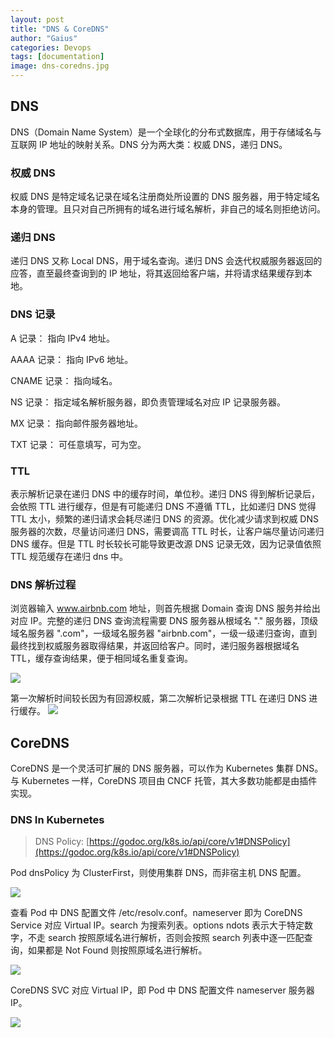 ```yaml
---
layout: post
title: "DNS & CoreDNS"
author: "Gaius"
categories: Devops
tags: [documentation]
image: dns-coredns.jpg
---
```


## DNS

DNS（Domain Name System）是一个全球化的分布式数据库，用于存储域名与互联网 IP 地址的映射关系。DNS 分为两大类：权威 DNS，递归 DNS。

### 权威 DNS

权威 DNS 是特定域名记录在域名注册商处所设置的 DNS 服务器，用于特定域名本身的管理。且只对自己所拥有的域名进行域名解析，非自己的域名则拒绝访问。

### 递归 DNS

递归 DNS 又称 Local DNS，用于域名查询。递归 DNS 会迭代权威服务器返回的应答，直至最终查询到的 IP 地址，将其返回给客户端，并将请求结果缓存到本地。

### DNS 记录

A 记录： 指向 IPv4 地址。

AAAA 记录： 指向 IPv6 地址。

CNAME 记录： 指向域名。

NS 记录： 指定域名解析服务器，即负责管理域名对应 IP 记录服务器。

MX 记录： 指向邮件服务器地址。

TXT 记录： 可任意填写，可为空。

### TTL

表示解析记录在递归 DNS 中的缓存时间，单位秒。递归 DNS 得到解析记录后，会依照 TTL 进行缓存，但是有可能递归 DNS 不遵循 TTL，比如递归 DNS 觉得 TTL 太小，频繁的递归请求会耗尽递归 DNS 的资源。优化减少请求到权威 DNS 服务器的次数，尽量访问递归 DNS，需要调高 TTL 时长，让客户端尽量访问递归 DNS 缓存。但是 TTL 时长较长可能导致更改源 DNS 记录无效，因为记录值依照 TTL 规范缓存在递归 dns 中。

### DNS 解析过程

浏览器输入 www.airbnb.com 地址，则首先根据 Domain 查询 DNS 服务并给出对应 IP。完整的递归 DNS 查询流程需要 DNS 服务器从根域名 "." 服务器，顶级域名服务器 ".com"，一级域名服务器 "airbnb.com"，一级一级递归查询，直到最终找到权威服务器取得结果，并返回给客户。同时，递归服务器根据域名 TTL，缓存查询结果，便于相同域名重复查询。

![](https://tva1.sinaimg.cn/large/0081Kckwgy1gkfq7ve54wj31300pw42n.jpg)

第一次解析时间较长因为有回源权威，第二次解析记录根据 TTL 在递归 DNS 进行缓存。
![](https://tva1.sinaimg.cn/large/0081Kckwgy1gkfqjzza6tj30qo03xjsg.jpg)

## CoreDNS

CoreDNS 是一个灵活可扩展的 DNS 服务器，可以作为 Kubernetes 集群 DNS。与 Kubernetes 一样，CoreDNS 项目由 CNCF 托管，其大多数功能都是由插件实现。

### DNS In Kubernetes

> DNS Policy: [https://godoc.org/k8s.io/api/core/v1#DNSPolicy](https://godoc.org/k8s.io/api/core/v1#DNSPolicy)

Pod dnsPolicy 为 ClusterFirst，则使用集群 DNS，而非宿主机 DNS 配置。

![](https://tva1.sinaimg.cn/large/0081Kckwly1gkfr1so3umj30iu0qdgpb.jpg)

查看 Pod 中 DNS 配置文件 /etc/resolv.conf。nameserver 即为 CoreDNS Service 对应 Virtual IP。search 为搜索列表。options ndots 表示大于特定数字，不走 search 按照原域名进行解析，否则会按照 search 列表中逐一匹配查询，如果都是 Not Found 则按照原域名进行解析。

![](https://tva1.sinaimg.cn/large/0081Kckwly1gkfquvrxxbj30h5021jrk.jpg)

CoreDNS SVC 对应 Virtual IP，即 Pod 中 DNS 配置文件 nameserver 服务器 IP。

![](https://tva1.sinaimg.cn/large/0081Kckwly1gkfr6vf7bhj30s404mabf.jpg)
